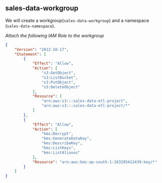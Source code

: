 ## sales-data-workgroup
We will create a workgroup(`sales-data-workgroup`) and a namespace (`sales-data-namespace`).

*Attach the following IAM Role  to the  workgroup*

```json
{
    "Version": "2012-10-17",
    "Statement": [
        {
            "Effect": "Allow",
            "Action": [
                "s3:GetObject",
                "s3:ListBucket",
                "s3:PutObject",
                "s3:DeleteObject"
            ],
            "Resource": [
                "arn:aws:s3:::sales-data-etl-project",
                "arn:aws:s3:::sales-data-etl-project/*"
            ]
        },
        {
            "Effect": "Allow",
            "Action": [
                "kms:Decrypt",
                "kms:GenerateDataKey",
                "kms:DescribeKey",
                "kms:ListKeys",
                "kms:ListAliases"
            ],
            "Resource": "arn:aws:kms:ap-south-1:183295412439:key/*"
        }
    ]
}
```
